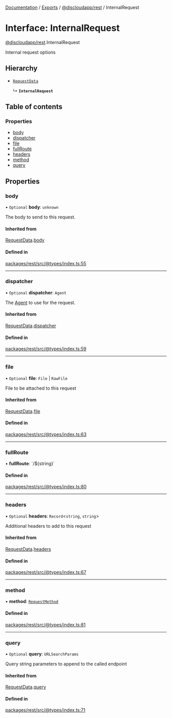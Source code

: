 [Documentation](../README.md) / [Exports](../modules.md) / [@discloudapp/rest](../modules/discloudapp_rest.md) / InternalRequest

# Interface: InternalRequest

[@discloudapp/rest](../modules/discloudapp_rest.md).InternalRequest

Internal request options

## Hierarchy

- [`RequestData`](discloudapp_rest.RequestData.md)

  ↳ **`InternalRequest`**

## Table of contents

### Properties

- [body](discloudapp_rest.InternalRequest.md#body)
- [dispatcher](discloudapp_rest.InternalRequest.md#dispatcher)
- [file](discloudapp_rest.InternalRequest.md#file)
- [fullRoute](discloudapp_rest.InternalRequest.md#fullroute)
- [headers](discloudapp_rest.InternalRequest.md#headers)
- [method](discloudapp_rest.InternalRequest.md#method)
- [query](discloudapp_rest.InternalRequest.md#query)

## Properties

### body

• `Optional` **body**: `unknown`

The body to send to this request.

#### Inherited from

[RequestData](discloudapp_rest.RequestData.md).[body](discloudapp_rest.RequestData.md#body)

#### Defined in

[packages/rest/src/@types/index.ts:55](https://github.com/discloud/discloud.app/blob/9141dfb/packages/rest/src/@types/index.ts#L55)

___

### dispatcher

• `Optional` **dispatcher**: `Agent`

The [Agent](https://undici.nodejs.org/#/docs/api/Agent) to use for the request.

#### Inherited from

[RequestData](discloudapp_rest.RequestData.md).[dispatcher](discloudapp_rest.RequestData.md#dispatcher)

#### Defined in

[packages/rest/src/@types/index.ts:59](https://github.com/discloud/discloud.app/blob/9141dfb/packages/rest/src/@types/index.ts#L59)

___

### file

• `Optional` **file**: `File` \| `RawFile`

File to be attached to this request

#### Inherited from

[RequestData](discloudapp_rest.RequestData.md).[file](discloudapp_rest.RequestData.md#file)

#### Defined in

[packages/rest/src/@types/index.ts:63](https://github.com/discloud/discloud.app/blob/9141dfb/packages/rest/src/@types/index.ts#L63)

___

### fullRoute

• **fullRoute**: \`/${string}\`

#### Defined in

[packages/rest/src/@types/index.ts:80](https://github.com/discloud/discloud.app/blob/9141dfb/packages/rest/src/@types/index.ts#L80)

___

### headers

• `Optional` **headers**: `Record`<`string`, `string`\>

Additional headers to add to this request

#### Inherited from

[RequestData](discloudapp_rest.RequestData.md).[headers](discloudapp_rest.RequestData.md#headers)

#### Defined in

[packages/rest/src/@types/index.ts:67](https://github.com/discloud/discloud.app/blob/9141dfb/packages/rest/src/@types/index.ts#L67)

___

### method

• **method**: [`RequestMethod`](../enums/discloudapp_rest.RequestMethod.md)

#### Defined in

[packages/rest/src/@types/index.ts:81](https://github.com/discloud/discloud.app/blob/9141dfb/packages/rest/src/@types/index.ts#L81)

___

### query

• `Optional` **query**: `URLSearchParams`

Query string parameters to append to the called endpoint

#### Inherited from

[RequestData](discloudapp_rest.RequestData.md).[query](discloudapp_rest.RequestData.md#query)

#### Defined in

[packages/rest/src/@types/index.ts:71](https://github.com/discloud/discloud.app/blob/9141dfb/packages/rest/src/@types/index.ts#L71)
